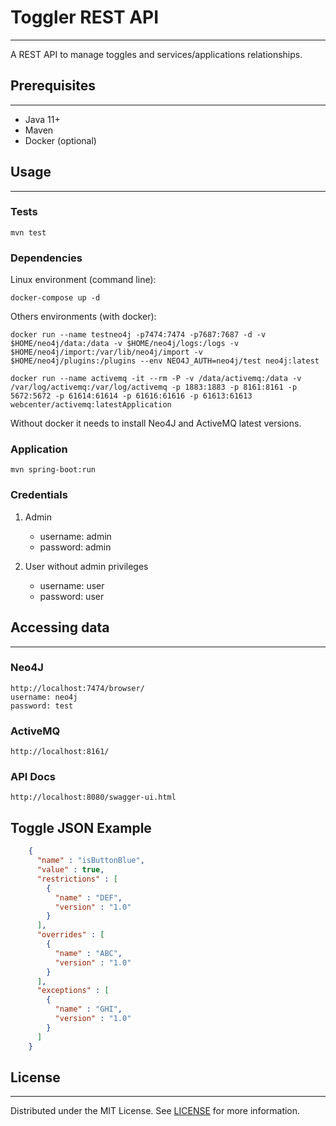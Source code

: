 # Toggler REST API
---

A REST API to manage toggles and services/applications relationships.

## Prerequisites
---

- Java 11+
- Maven
- Docker (optional)

## Usage
---

### Tests

    mvn test

### Dependencies

Linux environment (command line):

    docker-compose up -d

Others environments (with docker):

    docker run --name testneo4j -p7474:7474 -p7687:7687 -d -v $HOME/neo4j/data:/data -v $HOME/neo4j/logs:/logs -v $HOME/neo4j/import:/var/lib/neo4j/import -v $HOME/neo4j/plugins:/plugins --env NEO4J_AUTH=neo4j/test neo4j:latest

    docker run --name activemq -it --rm -P -v /data/activemq:/data -v /var/log/activemq:/var/log/activemq -p 1883:1883 -p 8161:8161 -p 5672:5672 -p 61614:61614 -p 61616:61616 -p 61613:61613 webcenter/activemq:latestApplication

Without docker it needs to install Neo4J and ActiveMQ latest versions.

### Application

    mvn spring-boot:run

### Credentials

1. Admin
    - username: admin
    - password: admin

2. User without admin privileges
    - username: user
    - password: user

## Accessing data
---

### Neo4J

    http://localhost:7474/browser/
    username: neo4j
    password: test

### ActiveMQ

    http://localhost:8161/

### API Docs

    http://localhost:8080/swagger-ui.html

## Toggle JSON Example
```json
    {
      "name" : "isButtonBlue",
      "value" : true,
      "restrictions" : [
        {
          "name" : "DEF",
    	  "version" : "1.0"
    	}
      ],
      "overrides" : [
        {
    	  "name" : "ABC",
    	  "version" : "1.0"
    	}
      ],
      "exceptions" : [
    	{
    	  "name" : "GHI",
    	  "version" : "1.0"
    	}
      ]
    }
```

## License
---

Distributed under the MIT License. See [LICENSE](https://opensource.org/licenses/MIT) for more information.
